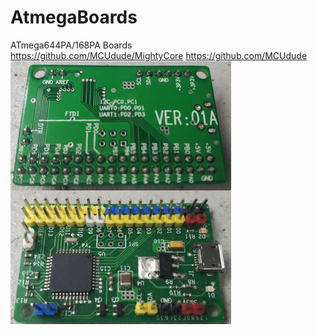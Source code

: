 # AtmegaBoards
ATmega644PA/168PA Boards  <br/>
https://github.com/MCUdude/MightyCore
https://github.com/MCUdude  <br/>
![image](https://github.com/Dafeng1980/AtmegaBoards/raw/master/ATMEGA644PA01B/ATMEGA644PA.JPG) <br/>

